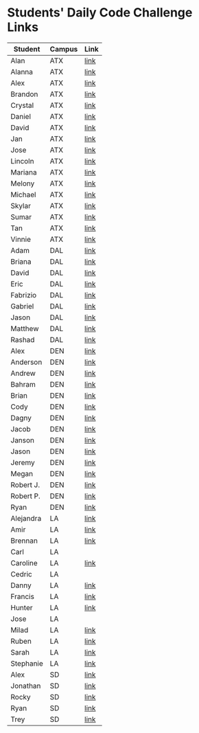 # Students' Daily Code Challenge Links

|Student|Campus|Link|
|---|---|---|
| Alan | ATX | [link](https://git.generalassemb.ly/acmccracken/daily-code-challenges) |
| Alanna | ATX | [link](https://git.generalassemb.ly/celentanoad/daily-js-code-challenges) |
| Alex | ATX | [link](https://git.generalassemb.ly/alex1360/daily-js-code-challenges) |
| Brandon | ATX | [link](https://git.generalassemb.ly/bcarteratx/daily-js-code-challenges) |
| Crystal | ATX | [link](https://git.generalassemb.ly/crystallynnv/daily-js-code-challenges) |
| Daniel | ATX | [link](https://git.generalassemb.ly/Dandan/daily-js-code-challenges) |
| David | ATX | [link](https://git.generalassemb.ly/DavidStinson/daily-js-code-challenges) |
| Jan | ATX | [link](https://git.generalassemb.ly/jlee8020/daily-js-code-challenges) |
| Jose | ATX | [link](https://git.generalassemb.ly/newguy21/daily-js-code-challenges) |
| Lincoln | ATX | [link](https://git.generalassemb.ly/lincolnyouree/daily-js-code-challenges) |
| Mariana | ATX | [link](https://git.generalassemb.ly/MBJaeger/daily-js-code-challenges) |
| Melony | ATX | [link](https://git.generalassemb.ly/melonysegnit/daily-js-code-challenges) |
| Michael | ATX | [link](https://git.generalassemb.ly/mlackey9601/daily-js-code-challenges) |
| Skylar | ATX | [link](https://git.generalassemb.ly/skylarw19/daily-js-code-challenges) |
| Sumar | ATX | [link](https://git.generalassemb.ly/sumardey5/daily-js-code-challenges) |
| Tan | ATX | [link](https://git.generalassemb.ly/zeroxposur18/daily-code-challenges) |
| Vinnie | ATX | [link](https://git.generalassemb.ly/vin23/daily-js-code-challenges) |
| Adam | DAL | [link](https://git.generalassemb.ly/azebolsky/daily-js-code-challenges) |
| Briana | DAL | [link](https://git.generalassemb.ly/bnfisher4/daily-js-code-challenges) |
| David | DAL | [link](https://git.generalassemb.ly/fastlane27/daily-code-challenges) |
| Eric | DAL | [link](https://git.generalassemb.ly/ericjames3681/daily-js-code-challenges) |
| Fabrizio | DAL | [link](https://git.generalassemb.ly/lopezfabrizio/daily-js-code-challenges) |
| Gabriel | DAL | [link](https://git.generalassemb.ly/gar0085/daily-js-code-challenges) |
| Jason | DAL | [link](https://git.generalassemb.ly/lol/daily-code-challenges/) |
| Matthew | DAL | [link](https://git.generalassemb.ly/Mcoalson/daily-js-code-challenges) |
| Rashad | DAL | [link](https://git.generalassemb.ly/showboat051/daily-js-code-challenges) |
| Alex | DEN | [link](https://git.generalassemb.ly/Jennings6248/daily-js-code-challenges) |
| Anderson | DEN | [link](https://git.generalassemb.ly/anderama100/daily-js-code-challenges) |
| Andrew | DEN | [link](https://git.generalassemb.ly/aclark13861/daily-js-code-challenges) |
| Bahram | DEN | [link](https://git.generalassemb.ly/movlan/daily-js-code-challenges) |
| Brian | DEN | [link](https://git.generalassemb.ly/brianbellini/daily-js-code-challenges) |
| Cody | DEN | [link](https://git.generalassemb.ly/CodyLHart/daily-js-code-challenges) |
| Dagny | DEN | [link](https://git.generalassemb.ly/DagnyJay/daily-js-code-challenges/) |
| Jacob | DEN | [link](https://git.generalassemb.ly/LaunchPad90/daily-js-code-challenges) |
| Janson | DEN | [link](https://git.generalassemb.ly/vesuvios/daily-js-code-challenges) |
| Jason | DEN | [link](https://git.generalassemb.ly/lol/daily-code-challenges) |
| Jeremy | DEN | [link](https://git.generalassemb.ly/thejoo44/daily-js-code-challenges) |
| Megan | DEN | [link](https://git.generalassemb.ly/mforgey/daily-js-code-challenges) |
| Robert J. | DEN | [link](https://git.generalassemb.ly/rjohnson0707/daily-js-code-challenges) |
| Robert P. | DEN | [link](https://git.generalassemb.ly/rperillo1/daily-js-code-challenges) |
| Ryan | DEN | [link](https://git.generalassemb.ly/ryanwfin/daily-js-code-challenges) |
| Alejandra | LA | [link](https://git.generalassemb.ly/patinoale/daily-js-code-challenges) |
| Amir | LA | [link](https://git.generalassemb.ly/Amir94/daily-js-code-challenges) |
| Brennan | LA | [link](https://git.generalassemb.ly/Chariot7/daily-js-code-challenges) |
| Carl | LA |  |
| Caroline | LA | [link](https://git.generalassemb.ly/carolinele/daily-js-code-challenges) |
| Cedric | LA |  |
| Danny | LA | [link](https://git.generalassemb.ly/chasmad/daily-js-code-challenges) |
| Francis | LA | [link](https://git.generalassemb.ly/FrancisMel24/daily-js-code-challenges) |
| Hunter | LA | [link](https://git.generalassemb.ly/HunterHerrera/daily-js-code-challenges) |
| Jose | LA |  |
| Milad | LA | [link](https://git.generalassemb.ly/Milad/daily-js-code-challenges) |
| Ruben | LA | [link](https://git.generalassemb.ly/R42/daily-js-code-challenges) |
| Sarah | LA | [link](https://git.generalassemb.ly/sarahwilliams/daily-js-code-challenges) |
| Stephanie | LA | [link](https://git.generalassemb.ly/skimalee/daily-js-code-challenges) |
| Alex | SD | [link](https://git.generalassemb.ly/Codealicious/daily-js-code-challenges) |
| Jonathan | SD | [link](https://git.generalassemb.ly/WhskyRbbt/daily-js-code-challenges) |
| Rocky | SD | [link](https://git.generalassemb.ly/rockyliwanag/daily-js-code-challenges) |
| Ryan | SD | [link](https://git.generalassemb.ly/RyanBranco/daily-js-code-challenges) |
| Trey | SD | [link](https://git.generalassemb.ly/tshuldberg/daily-js-code-challenges) |


